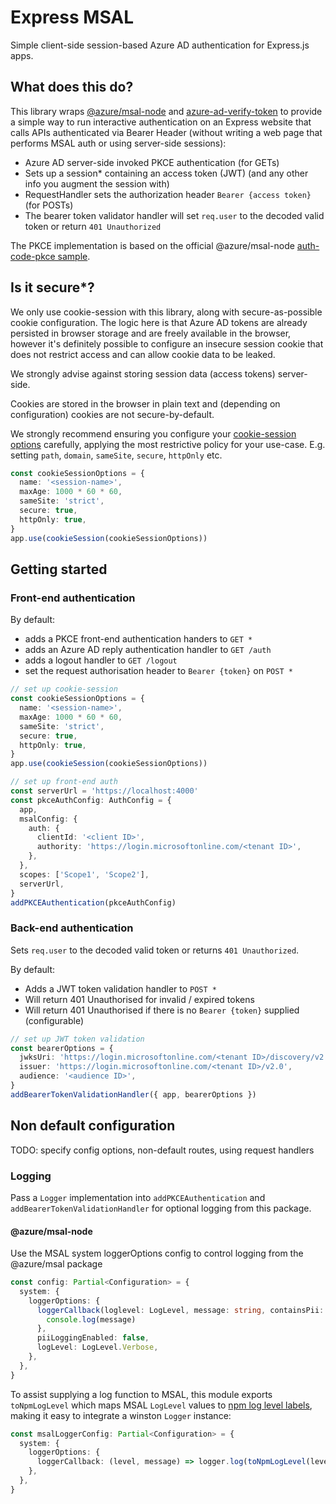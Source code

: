 # Express MSAL

Simple client-side session-based Azure AD authentication for Express.js apps.

## What does this do?

This library wraps [@azure/msal-node](https://www.npmjs.com/package/@azure/msal-node) and [azure-ad-verify-token](https://github.com/justinlettau/azure-ad-verify-token#azure-ad-verify-token) to provide a simple way to run interactive authentication on an Express website that calls APIs authenticated via Bearer Header (without writing a web page that performs MSAL auth or using server-side sessions):

- Azure AD server-side invoked PKCE authentication (for GETs)
- Sets up a session\* containing an access token (JWT) (and any other info you augment the session with)
- RequestHandler sets the authorization header `Bearer {access token}` (for POSTs)
- The bearer token validator handler will set `req.user` to the decoded valid token or return `401 Unauthorized`

The PKCE implementation is based on the official @azure/msal-node [auth-code-pkce sample](https://github.com/AzureAD/microsoft-authentication-library-for-js/blob/dev/samples/msal-node-samples/auth-code-pkce/src/index.ts).

## Is it secure\*?

We only use cookie-session with this library, along with secure-as-possible cookie configuration. The logic here is that Azure AD tokens are already persisted in browser storage and are freely available in the browser, however it's definitely possible to configure an insecure session cookie that does not restrict access and can allow cookie data to be leaked.

We strongly advise against storing session data (access tokens) server-side.

Cookies are stored in the browser in plain text and (depending on configuration) cookies are not secure-by-default.

We strongly recommend ensuring you configure your [cookie-session options](https://github.com/expressjs/cookie-session#options) carefully, applying the most restrictive policy for your use-case. E.g. setting `path`, `domain`, `sameSite`, `secure`, `httpOnly` etc.

```ts
const cookieSessionOptions = {
  name: '<session-name>',
  maxAge: 1000 * 60 * 60,
  sameSite: 'strict',
  secure: true,
  httpOnly: true,
}
app.use(cookieSession(cookieSessionOptions))
```

## Getting started

### Front-end authentication

By default:

- adds a PKCE front-end authentication handers to `GET *`
- adds an Azure AD reply authentication handler to `GET /auth`
- adds a logout handler to `GET /logout`
- set the request authorisation header to `Bearer {token}` on `POST *`

```ts
// set up cookie-session
const cookieSessionOptions = {
  name: '<session-name>',
  maxAge: 1000 * 60 * 60,
  sameSite: 'strict',
  secure: true,
  httpOnly: true,
}
app.use(cookieSession(cookieSessionOptions))

// set up front-end auth
const serverUrl = 'https://localhost:4000'
const pkceAuthConfig: AuthConfig = {
  app,
  msalConfig: {
    auth: {
      clientId: '<client ID>',
      authority: 'https://login.microsoftonline.com/<tenant ID>',
    },
  },
  scopes: ['Scope1', 'Scope2'],
  serverUrl,
}
addPKCEAuthentication(pkceAuthConfig)
```

### Back-end authentication

Sets `req.user` to the decoded valid token or returns `401 Unauthorized`.

By default:

- Adds a JWT token validation handler to `POST *`
- Will return 401 Unauthorised for invalid / expired tokens
- Will return 401 Unauthorised if there is no `Bearer {token}` supplied (configurable)

```ts
// set up JWT token validation
const bearerOptions = {
  jwksUri: 'https://login.microsoftonline.com/<tenant ID>/discovery/v2.0/keys',
  issuer: 'https://login.microsoftonline.com/<tenant ID>/v2.0',
  audience: '<audience ID>',
}
addBearerTokenValidationHandler({ app, bearerOptions })
```

## Non default configuration

TODO: specify config options, non-default routes, using request handlers

### Logging

Pass a `Logger` implementation into `addPKCEAuthentication` and `addBearerTokenValidationHandler` for optional logging from this package.

#### @azure/msal-node

Use the MSAL system loggerOptions config to control logging from the @azure/msal package

```ts
const config: Partial<Configuration> = {
  system: {
    loggerOptions: {
      loggerCallback(loglevel: LogLevel, message: string, containsPii: boolean) {
        console.log(message)
      },
      piiLoggingEnabled: false,
      logLevel: LogLevel.Verbose,
    },
  },
}
```

To assist supplying a log function to MSAL, this module exports `toNpmLogLevel` which maps MSAL `LogLevel` values to [npm log level labels](https://github.com/winstonjs/winston#logging-levels), making it easy to integrate a winston `Logger` instance:

```ts
const msalLoggerConfig: Partial<Configuration> = {
  system: {
    loggerOptions: {
      loggerCallback: (level, message) => logger.log(toNpmLogLevel(level), message),
    },
  },
}
```
